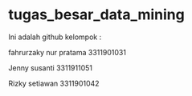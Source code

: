 # tugas_besar_data_mining
Ini adalah github kelompok :

fahrurzaky nur pratama  3311901031

Jenny susanti           3311911051

Rizky setiawan          3311901042
